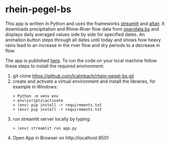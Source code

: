 # rhein-pegel-bs

This app is written in Python and uses the frameworks [streamlit](https://streamlit.io) and [altair](https://altair-viz.github.io/). It downloads precipitation and Rhine-River flow data from [opendata.bs](https://https://data.bs.ch/pages/home/) and displays daily averaged values side by side for specified dates. An animation button steps through all dates until today and shows how heavy rains lead to an increase in the river flow and dry periods to a decrease in flow. 

The app is published [here](https://github.com/lcalmbach/rhein-pegel-bs). To run the code on your local machine follow these steps to install the required environment:
1. git clone https://github.com/lcalmbach/rhein-pegel-bs.git
2. create and activate a virtual environment and install the libraries, for example in Windows:
    ```
    > Python -m venv env
    > env\scripts\activate
    > (env) pip install -r requirements.txt
    > (env) pip install -r requirements.txt
    ```
1. run streamlit server locally by typing:
    ```
    > (env) streamlit run app.py
    ```
1. Open App in Browser on http://localhost:8501